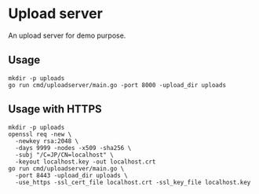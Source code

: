 # Upload server

An upload server for demo purpose.

## Usage

    mkdir -p uploads
    go run cmd/uploadserver/main.go -port 8000 -upload_dir uploads

## Usage with HTTPS

    mkdir -p uploads
    openssl req -new \
      -newkey rsa:2048 \
      -days 9999 -nodes -x509 -sha256 \
      -subj "/C=JP/CN=localhost" \
      -keyout localhost.key -out localhost.crt
    go run cmd/uploadserver/main.go \
      -port 8443 -upload_dir uploads \
      -use_https -ssl_cert_file localhost.crt -ssl_key_file localhost.key
